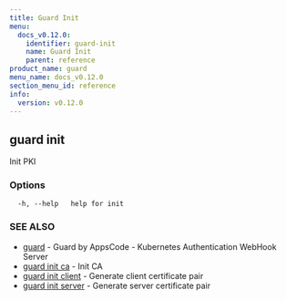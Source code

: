 ```yaml
---
title: Guard Init
menu:
  docs_v0.12.0:
    identifier: guard-init
    name: Guard Init
    parent: reference
product_name: guard
menu_name: docs_v0.12.0
section_menu_id: reference
info:
  version: v0.12.0
---
```


## guard init

Init PKI

### Options

```
  -h, --help   help for init
```

### SEE ALSO

* [guard](/docs/v0.12.0/reference/guard)	 - Guard by AppsCode - Kubernetes Authentication WebHook Server
* [guard init ca](/docs/v0.12.0/reference/guard_init_ca)	 - Init CA
* [guard init client](/docs/v0.12.0/reference/guard_init_client)	 - Generate client certificate pair
* [guard init server](/docs/v0.12.0/reference/guard_init_server)	 - Generate server certificate pair

